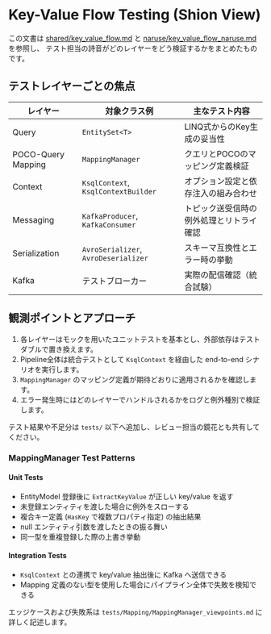 # Key-Value Flow Testing (Shion View)

この文書は [shared/key_value_flow.md](../shared/key_value_flow.md) と
[naruse/key_value_flow_naruse.md](../naruse/key_value_flow_naruse.md) を参照し、
テスト担当の詩音がどのレイヤーをどう検証するかをまとめたものです。

## テストレイヤーごとの焦点

| レイヤー        | 対象クラス例                  | 主なテスト内容 |
|-----------------|------------------------------|----------------|
| Query           | `EntitySet<T>`               | LINQ式からのKey生成の妥当性 |
| POCO-Query Mapping | `MappingManager`             | クエリとPOCOのマッピング定義検証 |
| Context         | `KsqlContext`, `KsqlContextBuilder` | オプション設定と依存注入の組み合わせ |
| Messaging       | `KafkaProducer`, `KafkaConsumer` | トピック送受信時の例外処理とリトライ確認 |
| Serialization   | `AvroSerializer`, `AvroDeserializer` | スキーマ互換性とエラー時の挙動 |
| Kafka           | テストブローカー             | 実際の配信確認（統合試験） |

## 観測ポイントとアプローチ

1. 各レイヤーはモックを用いたユニットテストを基本とし、外部依存はテストダブルで置き換えます。
2. Pipeline全体は統合テストとして `KsqlContext` を経由した end-to-end シナリオを実行します。
3. `MappingManager` のマッピング定義が期待どおりに適用されるかを確認します。
4. エラー発生時にはどのレイヤーでハンドルされるかをログと例外種別で検証します。

テスト結果や不足分は `tests/` 以下へ追加し、レビュー担当の鏡花とも共有してください。

### MappingManager Test Patterns

#### Unit Tests
- EntityModel 登録後に `ExtractKeyValue` が正しい key/value を返す
- 未登録エンティティを渡した場合に例外をスローする
- 複合キー定義 (`HasKey` で複数プロパティ指定) の抽出結果
- null エンティティ引数を渡したときの振る舞い
- 同一型を重複登録した際の上書き挙動

#### Integration Tests
- `KsqlContext` との連携で key/value 抽出後に Kafka へ送信できる
- Mapping 定義のない型を使用した場合にパイプライン全体で失敗を検知できる

エッジケースおよび失敗系は `tests/Mapping/MappingManager_viewpoints.md` に詳しく記述します。
